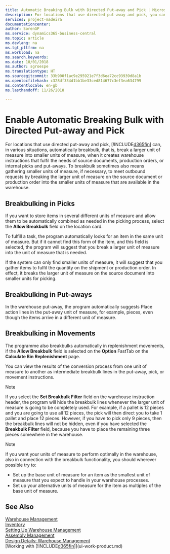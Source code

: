 ```yaml
---
title: Automatic Breaking Bulk with Directed Put-away and Pick | Microsoft Docs
description: For locations that use directed put-away and pick, you can break a larger unit of measure into smaller units of measure, when it creates warehouse instructions that fulfil the needs of source documents, production orders, or internal picks and put-aways.
services: project-madeira
documentationcenter: 
author: SorenGP
ms.service: dynamics365-business-central
ms.topic: article
ms.devlang: na
ms.tgt_pltfrm: na
ms.workload: na
ms.search.keywords: 
ms.date: 10/01/2018
ms.author: sgroespe
ms.translationtype: HT
ms.sourcegitcommit: 33b900f1ac9e295921e7f3d6ea72cc93939d8a1b
ms.openlocfilehash: c328df334d1bb1be33ced814677c3ef3ea634799
ms.contentlocale: en-gb
ms.lasthandoff: 11/26/2018

---
```

# <a name="enable-automatic-breaking-bulk-with-directed-put-away-and-pick"></a>Enable Automatic Breaking Bulk with Directed Put-away and Pick
For locations that use directed put-away and pick, [!INCLUDE[d365fin](includes/d365fin_md.md)] can, in various situations, automatically breakbulk, that is, break a larger unit of measure into smaller units of measure, when it creates warehouse instructions that fulfil the needs of source documents, production orders, or internal picks and put-aways. To breakbulk sometimes also means gathering smaller units of measure, if necessary, to meet outbound requests by breaking the larger unit of measure on the source document or production order into the smaller units of measure that are available in the warehouse.   

## <a name="breakbulking-in-picks"></a>Breakbulking in Picks  
If you want to store items in several different units of measure and allow them to be automatically combined as needed in the picking process, select the **Allow Breakbulk** field on the location card.  

To fulfill a task, the program automatically looks for an item in the same unit of measure. But if it cannot find this form of the item, and this field is selected, the program will suggest that you break a larger unit of measure into the unit of measure that is needed.  

If the system can only find smaller units of measure, it will suggest that you gather items to fulfil the quantity on the shipment or production order. In effect, it breaks the larger unit of measure on the source document into smaller units for picking.  

## <a name="breakbulking-in-put-aways"></a>Breakbulking in Put-aways  
In the warehouse put-away, the program automatically suggests Place action lines in the put-away unit of measure, for example, pieces, even though the items arrive in a different unit of measure.  

## <a name="breakbulking-in-movements"></a>Breakbulking in Movements  
The programme also breakbulks automatically in replenishment movements, if the **Allow Breakbulk** field is selected on the **Option** FastTab on the **Calculate Bin Replenishment** page.  

You can view the results of the conversion process from one unit of measure to another as intermediate breakbulk lines in the put-away, pick, or movement instructions.  

> [!NOTE]  
>  If you select the **Set Breakbulk Filter** field on the warehouse instruction header, the program will hide the breakbulk lines whenever the larger unit of measure is going to be completely used. For example, if a pallet is 12 pieces and you are going to use all 12 pieces, the pick will then direct you to take 1 pallet and place 12 pieces. However, if you have to pick only 9 pieces, then the breakbulk lines will not be hidden, even if you have selected the **Breakbulk Filter** field, because you have to place the remaining three pieces somewhere in the warehouse.  

> [!NOTE]  
>  If you want your units of measure to perform optimally in the warehouse, also in connection with the breakbulk functionality, you should wherever possible try to:  
>   
> - Set up the base unit of measure for an item as the smallest unit of measure that you expect to handle in your warehouse processes.  
> - Set up your alternative units of measure for the item as multiples of the base unit of measure.  

## <a name="see-also"></a>See Also  
[Warehouse Management](warehouse-manage-warehouse.md)  
[Inventory](inventory-manage-inventory.md)  
[Setting Up Warehouse Management](warehouse-setup-warehouse.md)     
[Assembly Management](assembly-assemble-items.md)    
[Design Details: Warehouse Management](design-details-warehouse-management.md)  
[Working with [!INCLUDE[d365fin](includes/d365fin_md.md)]](ui-work-product.md)  

